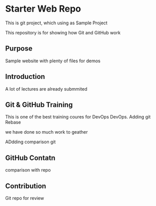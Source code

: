 # Starter Web Repo

This is git project, which using as Sample Project

This repository is for showing how Git and GitHub work

## Purpose

Sample website with plenty of files for demos

## Introduction 

A lot of lectures are already submmited 

## Git & GitHub Training

This is one of the best training coures for DevOps
DevOps.
Adding git Rebase 

we have done so much work to geather 


ADdding comparison git 

## GitHub Contatn
comparison with repo

## Contribution 
Git repo for review